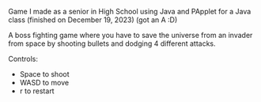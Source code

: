 Game I made as a senior in High School using Java and PApplet for a Java class (finished on December 19, 2023) (got an A :D)

A boss fighting game where you have to save the universe from an invader from space by shooting bullets and dodging 4 different attacks.

Controls:
- Space to shoot
- WASD to move
- r to restart
